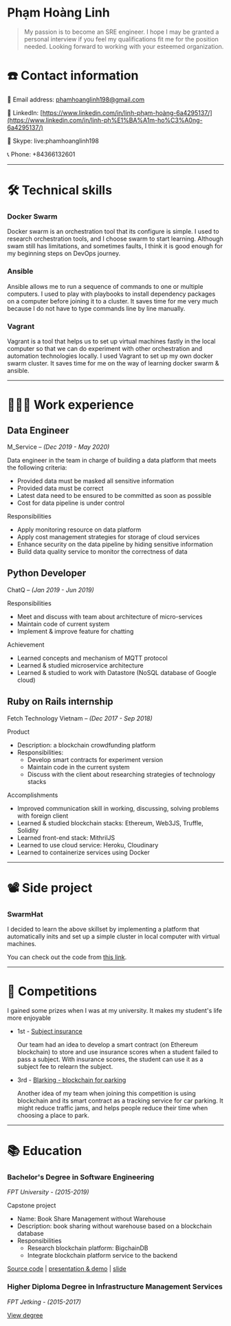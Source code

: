 # Phạm Hoàng Linh

> My passion is to become an SRE engineer. I hope I may be granted a personal interview if you feel my qualifications fit me for the position needed. Looking forward to working with your esteemed organization.

# ☎️ Contact information

📧 Email address: phamhoanglinh198@gmail.com

🔗 LinkedIn: [https://www.linkedin.com/in/linh-phạm-hoàng-6a4295137/](https://www.linkedin.com/in/linh-ph%E1%BA%A1m-ho%C3%A0ng-6a4295137/)

🔗 Skype: live:phamhoanglinh198

📞 Phone: +84366132601

---

# 🛠 Technical skills

### Docker Swarm

Docker swarm is an orchestration tool that its configure is simple. I used to research orchestration tools, and I choose swarm to start learning. Although swam still has limitations, and sometimes faults, I think it is good enough for my beginning steps on DevOps journey.

### Ansible

Ansible allows me to run a sequence of commands to one or multiple computers. I used to play with playbooks to install dependency packages on a computer before joining it to a cluster. It saves time for me very much because I do not have to type commands line by line manually.

### Vagrant

Vagrant is a tool that helps us to set up virtual machines fastly in the local computer so that we can do experiment with other orchestration and automation technologies locally. I used Vagrant to set up my own docker swarm cluster. It saves time for me on the way of learning docker swarm & ansible.

---

# **👩🏻‍💻** Work experience

## Data Engineer

M_Service *– (Dec 2019 - May 2020)*

Data engineer in the team in charge of building a data platform that meets the following criteria:

- Provided data must be masked all sensitive information
- Provided data must be correct
- Latest data need to be ensured to be committed as soon as possible
- Cost for data pipeline is under control

Responsibilities

- Apply monitoring resource on data platform
- Apply cost management strategies for storage of cloud services
- Enhance security on the data pipeline by hiding sensitive information
- Build data quality service to monitor the correctness of data

## Python Developer

ChatQ *– (Jan 2019 - Jun 2019)*

Responsibilities

- Meet and discuss with team about architecture of micro-services
- Maintain code of current system
- Implement & improve feature for chatting

Achievement

- Learned concepts and mechanism of MQTT protocol
- Learned & studied microservice architecture
- Learned & studied to work with Datastore (NoSQL database of Google cloud)

## Ruby on Rails internship

Fetch Technology Vietnam *– (Dec 2017 - Sep 2018)*

Product

- Description: a blockchain crowdfunding platform
- Responsibilities:
    - Develop smart contracts for experiment version
    - Maintain code in the current system
    - Discuss with the client about researching strategies of technology stacks

Accomplishments

- Improved communication skill in working, discussing, solving problems with foreign client
- Learned & studied blockchain stacks: Ethereum, Web3JS, Truffle, Solidity
- Learned front-end stack: MithrilJS
- Learned to use cloud service: Heroku, Cloudinary
- Learned to containerize services using Docker

---

# 📽️ Side project

### SwarmHat

I decided to learn the above skillset by implementing a platform that automatically inits and set up a simple cluster in local computer with virtual machines.

You can check out the code from [this link](https://github.com/licolsan/swarm-hat).

---

# 🏁 Competitions

I gained some prizes when I was at my university. It makes my student's life more enjoyable

- 1st   - [Subject insurance](https://drive.google.com/file/d/1wZhKpykA40i22iiJqQasA9fLFra-HQY3/view?usp=sharing)

    Our team had an idea to develop a smart contract (on Ethereum blockchain) to store and use insurance scores when a student failed to pass a subject. With insurance scores, the student can use it as a subject fee to relearn the subject.

- 3rd - [Blarking - blockchain for parking](https://www.facebook.com/intek.edu.vn/posts/2311022035840186)

    Another idea of my team when joining this competition is using blockchain and its smart contract as a tracking service for car parking. It might reduce traffic jams, and helps people reduce their time when choosing a place to park. 

---

# 📚 Education

### **Bachelor's Degree in Software Engineering**

*FPT University - (2015-2019)*

Capstone project

- Name: Book Share Management without Warehouse
- Description: book sharing without warehouse based on a blockchain database
- Responsibilities
    - Research blockchain platform: BigchainDB
    - Integrate blockchain platform service to the backend

[Source code](https://github.com/fuchain/librarian-module) | [presentation & demo](https://drive.google.com/file/d/1NdZ5bIbGAVdoyE40arx6FGZryRPqUllq/view) | [slide](https://drive.google.com/file/d/1S4xOiMj-RgL_aUxDJvmEEm0GaJPzSGG_/view)

### Higher Diploma Degree in Infrastructure Management Services

*FPT Jetking - (2015-2017)*

[View degree](https://drive.google.com/file/d/1GQ_S7Wl5uGSXW2wtq-6h4M5BUUzKKirr/view?usp=sharing)
